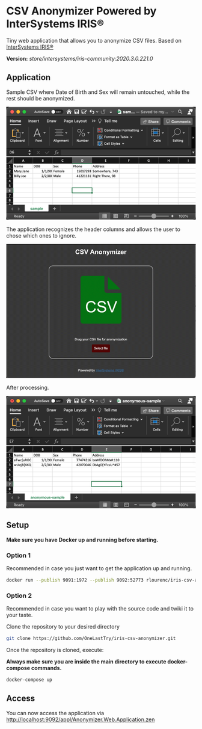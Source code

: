 # CSV Anonymizer Powered by InterSystems IRIS®

Tiny web application that allows you to anonymize CSV files. Based on [InterSystems IRIS®](https://www.intersystems.com/products/intersystems-iris)

**Version:** _store/intersystems/iris-community:2020.3.0.221.0_

## Application

Sample CSV where Date of Birth and Sex will remain untouched, while the rest should be anonymized.

![before](assets/before.png)

The application recognizes the header columns and allows the user to chose which ones to ignore.

![demo](assets/demo.gif)

After processing.

![after](assets/after.png)

## Setup

**Make sure you have Docker up and running before starting.**

### Option 1

Recommended in case you just want to get the application up and running.

```bash
docker run --publish 9091:1972 --publish 9092:52773 rlourenc/iris-csv-anonymizer:1.0
```

### Option 2

Recommended in case you want to play with the source code and twiki it to your taste.

Clone the repository to your desired directory

```bash
git clone https://github.com/OneLastTry/iris-csv-anonymizer.git
```

Once the repository is cloned, execute:

**Always make sure you are inside the main directory to execute docker-compose commands.**

```bash
docker-compose up
```

## Access

You can now access the application via [http://localhost:9092/appl/Anonymizer.Web.Application.zen](http://localhost:9092/appl/Anonymizer.Web.Application.zen)

